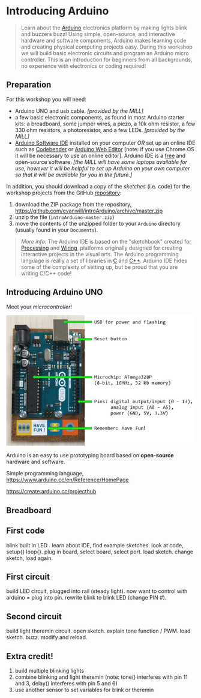 # Introducing Arduino 

> Learn about the [Arduino](https://www.arduino.cc/) electronics platform by making lights blink and buzzers buzz! Using simple, open-source, and interactive hardware and software components, Arduino makes learning code and creating physical computing projects easy. During this workshop we will build basic electronic circuits and program an Arduino micro controller. This is an introduction for beginners from all backgrounds, no experience with electronics or coding required!

## Preparation 

For this workshop you will need:

- Arduino UNO and usb cable. *[provided by the MILL]*
- a few basic electronic components, as found in most Arduino starter kits: a breadboard, some jumper wires, a piezo, a 10k ohm resistor, a few 330 ohm resistors, a photoresistor, and a few LEDs. *[provided by the MILL]*
- [Arduino Software IDE](https://www.arduino.cc/en/Main/Software) installed on your computer *OR* set up an online IDE such as [Codebender](https://codebender.cc/) or [Arduino Web Editor](https://create.arduino.cc/editor) [note: if you use Chrome OS it will be necessary to use an online editor]. Arduino IDE is a [free](https://www.gnu.org/philosophy/free-sw.en.html) and open-source software. *[the MILL will have some laptops available for use, however it will be helpful to set up Arduino on your own computer so that it will be available for you in the future.]*

In addition, you should download a copy of the *sketches* (i.e. code) for the workshop projects from the GitHub [repository](https://github.com/evanwill/introArduino):

1. download the ZIP package from the repository, <https://github.com/evanwill/introArduino/archive/master.zip>
2. unzip the file (`introArduino-master.zip`)
3. move the contents of the unzipped folder to your `Arduino` directory (usually found in your `Documents`).

> *More info:* The Arduino IDE is based on the "sketchbook" created for [Processing](https://processing.org/) and [Wiring](http://wiring.org.co/), platforms originally designed for creating interactive projects in the visual arts. The Arduino programming language is really a set of libraries in [C](https://en.wikipedia.org/wiki/C_(programming_language)) and [C++](https://en.wikipedia.org/wiki/C%2B%2B). Arduino IDE hides some of the complexity of setting up, but be proud that you are writing C/C++ code!

## Introducing Arduino UNO

Meet your *microcontroller*!

![arduino board with parts labelled](images/arduino_intro1.jpg "arduino board")

Arduino is an easy to use prototyping board based on **open-source** hardware and software.

Simple programming language,
https://www.arduino.cc/en/Reference/HomePage 

https://create.arduino.cc/projecthub

## Breadboard 

## First code

blink built in LED .
learn about IDE, find example sketches. 
look at code, setup{} loop{}. 
plug in board, select board, select port.
load sketch. 
change sketch, load again. 

## First circuit

build LED circuit, plugged into rail (steady light).
now want to control with arduino = plug into pin. 
rewrite blink to blink LED (change PIN #).

## Second circuit

build light theremin circuit.
open sketch.
explain tone function / PWM.
load sketch. buzz. 
modify and reload.

## Extra credit!

1. build multiple blinking lights 
2. combine blinking and light theremin (note: tone() interferes with pin 11 and 3, delay() interferes with pin 5 and 6)
3. use another sensor to set variables for blink or theremin 


